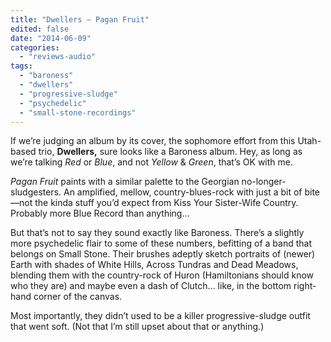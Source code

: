 ```yaml
---
title: "Dwellers – Pagan Fruit"
edited: false
date: "2014-06-09"
categories:
  - "reviews-audio"
tags:
  - "baroness"
  - "dwellers"
  - "progressive-sludge"
  - "psychedelic"
  - "small-stone-recordings"
---
```


If we’re judging an album by its cover, the sophomore effort from this Utah-based trio, **Dwellers,** sure looks like a Baroness album. Hey, as long as we’re talking _Red_ or _Blue_, and not _Yellow_ & _Green_, that’s OK with me.

_Pagan Fruit_ paints with a similar palette to the Georgian no-longer-sludgesters. An amplified, mellow, country-blues-rock with just a bit of bite—not the kinda stuff you’d expect from Kiss Your Sister-Wife Country. Probably more Blue Record than anything…

But that’s not to say they sound exactly like Baroness. There’s a slightly more psychedelic flair to some of these numbers, befitting of a band that belongs on Small Stone. Their brushes adeptly sketch portraits of (newer) Earth with shades of White Hills, Across Tundras and Dead Meadows, blending them with the country-rock of Huron (Hamiltonians should know who they are) and maybe even a dash of Clutch… like, in the bottom right-hand corner of the canvas.

Most importantly, they didn’t used to be a killer progressive-sludge outfit that went soft. (Not that I’m still upset about that or anything.)
